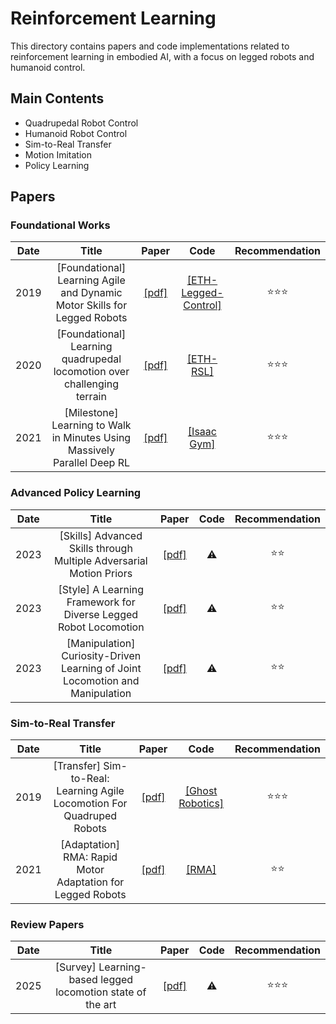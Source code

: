 # Reinforcement Learning

This directory contains papers and code implementations related to reinforcement learning in embodied AI, with a focus on legged robots and humanoid control.

## Main Contents

- Quadrupedal Robot Control
- Humanoid Robot Control
- Sim-to-Real Transfer
- Motion Imitation
- Policy Learning

## Papers

### Foundational Works

|Date|Title|Paper|Code|Recommendation|
|:---:|:---:|:---:|:---:|:---:|
|2019|[Foundational] Learning Agile and Dynamic Motor Skills for Legged Robots|[[pdf]](https://www.science.org/doi/10.1126/scirobotics.aau5872)|[[ETH-Legged-Control]](https://github.com/leggedrobotics/legged_control) |⭐️⭐️⭐️|
|2020|[Foundational] Learning quadrupedal locomotion over challenging terrain|[[pdf]](https://www.science.org/doi/10.1126/scirobotics.abc5986)| [[ETH-RSL]](https://github.com/leggedrobotics/rsl_rl) |⭐️⭐️⭐️|
|2021|[Milestone] Learning to Walk in Minutes Using Massively Parallel Deep RL|[[pdf]](https://arxiv.org/abs/2109.11978)| [[Isaac Gym]](https://github.com/NVIDIA-Omniverse/IsaacGymEnvs) |⭐️⭐️⭐️|

### Advanced Policy Learning

|Date|Title|Paper|Code|Recommendation|
|:---:|:---:|:---:|:---:|:---:|
|2023|[Skills] Advanced Skills through Multiple Adversarial Motion Priors|[[pdf]](https://arxiv.org/abs/2211.06619)| ⚠️ |⭐️⭐️|
|2023|[Style] A Learning Framework for Diverse Legged Robot Locomotion|[[pdf]](https://arxiv.org/abs/2401.00789)| ⚠️ |⭐️⭐️|
|2023|[Manipulation] Curiosity-Driven Learning of Joint Locomotion and Manipulation|[[pdf]](https://arxiv.org/abs/2401.01234)| ⚠️ |⭐️⭐️|

### Sim-to-Real Transfer

|Date|Title|Paper|Code|Recommendation|
|:---:|:---:|:---:|:---:|:---:|
|2019|[Transfer] Sim-to-Real: Learning Agile Locomotion For Quadruped Robots|[[pdf]](https://arxiv.org/abs/1901.08652)| [[Ghost Robotics]](https://github.com/ghostrobotics) |⭐️⭐️⭐️|
|2021|[Adaptation] RMA: Rapid Motor Adaptation for Legged Robots|[[pdf]](https://arxiv.org/abs/2107.04034)| [[RMA]](https://github.com/antonilo/rma) |⭐️⭐️|

### Review Papers

|Date|Title|Paper|Code|Recommendation|
|:---:|:---:|:---:|:---:|:---:|
|2025|[Survey] Learning-based legged locomotion state of the art|[[pdf]](https://arxiv.org/abs/2403.14191)| ⚠️ |⭐️⭐️⭐️|